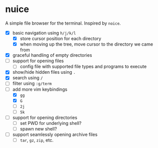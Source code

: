 # nuice

A simple file browser for the terminal. Inspired by `noice`.

- [x] basic navigation using `h/j/k/l`
  - [x] store cursor position for each directory
  - [x] when moving up the tree, move cursor to the directory we came from
- [x] graceful handling of empty directories
- [ ] support for opening files
  - [ ] config file with supported file types and programs to execute
- [x] show/hide hidden files using `.`
- [x] search using `/`
- [ ] filter using `:g/term`
- [ ] add more vim keybindings
  - [x] `gg`
  - [x] `G`
  - [ ] `2j`
  - [ ] `5k`
- [ ] support for opening directories
  - [ ] set PWD for underlying shell?
  - [ ] spawn new shell?
- [ ] support seamlessly opening archive files
  - [ ] `tar`, `gz`, `zip`, etc.
